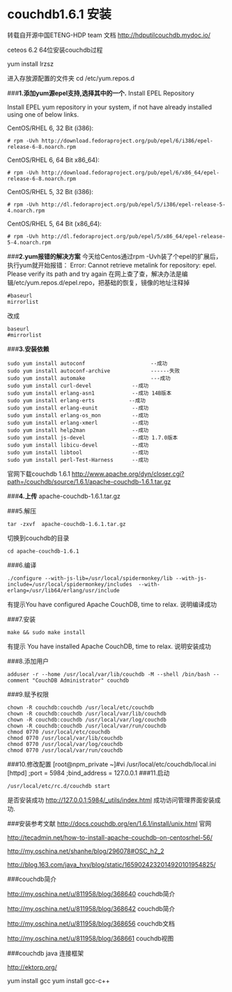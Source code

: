 # couchdb1.6.1 安装

转载自开源中国ETENG-HDP team 文档 http://hdputilcouchdb.mydoc.io/


ceteos 6.2  64位安装couchdb过程

yum install lrzsz 

进入存放源配置的文件夹
cd /etc/yum.repos.d

###**1.添加yum源epel支持,选择其中的一个.**
Install EPEL Repository

Install EPEL yum repository in your system, if not have already installed using one of below links.

CentOS/RHEL 6, 32 Bit (i386): 
```
# rpm -Uvh http://download.fedoraproject.org/pub/epel/6/i386/epel-release-6-8.noarch.rpm
``` 
CentOS/RHEL 6, 64 Bit x86_64): 
```
# rpm -Uvh http://download.fedoraproject.org/pub/epel/6/x86_64/epel-release-6-8.noarch.rpm 
```
CentOS/RHEL 5, 32 Bit (i386): 
```
# rpm -Uvh http://dl.fedoraproject.org/pub/epel/5/i386/epel-release-5-4.noarch.rpm 
```
CentOS/RHEL 5, 64 Bit (x86_64): 
```
# rpm -Uvh http://dl.fedoraproject.org/pub/epel/5/x86_64/epel-release-5-4.noarch.rpm
```
###**2.yum报错的解决方案**
今天给Centos通过rpm -Uvh装了个epel的扩展后，执行yum就开始报错：
Error: Cannot retrieve metalink for repository: epel. Please verify its path and try again
在网上查了查，解决办法是编辑/etc/yum.repos.d/epel.repo，把基础的恢复，镜像的地址注释掉
```
#baseurl
mirrorlist
```
改成
```
baseurl
#mirrorlist 
```
###**3.安装依赖**

```
sudo yum install autoconf                     --成功  
sudo yum install autoconf-archive             ------失败  
sudo yum install automake                     ---成功  
sudo yum install curl-devel             --成功  
sudo yum install erlang-asn1            --成功 14B版本  
sudo yum install erlang-erts           --成功  
sudo yum install erlang-eunit           --成功  
sudo yum install erlang-os_mon          --成功  
sudo yum install erlang-xmerl           --成功  
sudo yum install help2man               --成功
sudo yum install js-devel               --成功 1.7.0版本  
sudo yum install libicu-devel           --成功  
sudo yum install libtool                --成功  
sudo yum install perl-Test-Harness      --成功 
``` 
 
官网下载couchdb 1.6.1
http://www.apache.org/dyn/closer.cgi?path=/couchdb/source/1.6.1/apache-couchdb-1.6.1.tar.gz

###**4.上传**
apache-couchdb-1.6.1.tar.gz

###5.解压
```
tar -zxvf  apache-couchdb-1.6.1.tar.gz 
```
切换到couchdb的目录
```
cd apache-couchdb-1.6.1
```
###6.编译
```
./configure --with-js-lib=/usr/local/spidermonkey/lib --with-js-include=/usr/local/spidermonkey/includes  --with-erlang=/usr/lib64/erlang/usr/include
```
有提示You have configured Apache CouchDB, time to relax. 说明编译成功

###7.安装
```
make && sudo make install
```
有提示
You have installed Apache CouchDB, time to relax. 说明安装成功

###8.添加用户
```
adduser -r --home /usr/local/var/lib/couchdb -M --shell /bin/bash --comment "CouchDB Administrator" couchdb
```
###9.赋予权限
```
chown -R couchdb:couchdb /usr/local/etc/couchdb
chown -R couchdb:couchdb /usr/local/var/lib/couchdb
chown -R couchdb:couchdb /usr/local/var/log/couchdb
chown -R couchdb:couchdb /usr/local/var/run/couchdb
chmod 0770 /usr/local/etc/couchdb
chmod 0770 /usr/local/var/lib/couchdb
chmod 0770 /usr/local/var/log/couchdb
chmod 0770 /usr/local/var/run/couchdb
```
###10.修改配置
[root@npm_private ~]#vi /usr/local/etc/couchdb/local.ini
[httpd]
;port = 5984
;bind_address = 127.0.0.1
###11.启动
```
/usr/local/etc/rc.d/couchdb start
```
是否安装成功
http://127.0.0.1:5984/_utils/index.html
成功访问管理界面安装成功.

###安装参考文献
http://docs.couchdb.org/en/1.6.1/install/unix.html  官网  

http://tecadmin.net/how-to-install-apache-couchdb-on-centosrhel-56/ 

http://my.oschina.net/shanhe/blog/296078#OSC_h2_2

http://blog.163.com/java_hxy/blog/static/1659024232014920101954825/

###couchdb简介

http://my.oschina.net/u/811958/blog/368640   couchdb简介

http://my.oschina.net/u/811958/blog/368642    couchdb简介

http://my.oschina.net/u/811958/blog/368656    couchdb文档

http://my.oschina.net/u/811958/blog/368661    couchdb视图


###couchdb java 连接框架

http://ektorp.org/





yum install gcc
yum install gcc-c++
